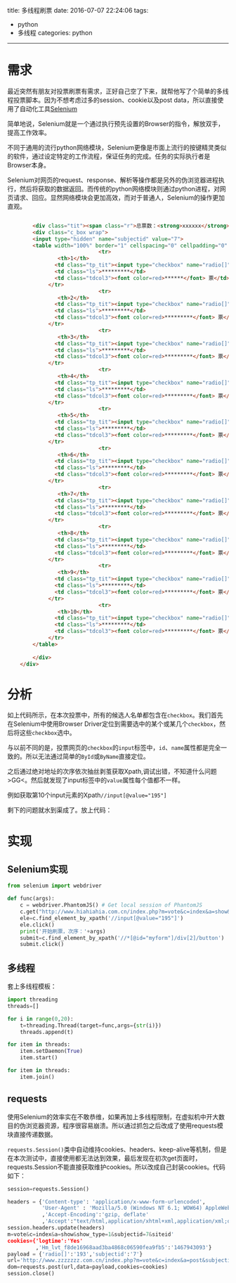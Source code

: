 title: 多线程刷票
date: 2016-07-07 22:24:06
tags:
- python
- 多线程
categories: python
---

# 需求 #

最近突然有朋友对投票刷票有需求，正好自己空了下来，就帮他写了个简单的多线程投票脚本。因为不想考虑过多的session、cookie以及post data，所以直接使用了自动化工具[Selenium](http://peihao.space/2016/02/27/selenium/)


简单地说，Selenium就是一个通过执行预先设置的Browser的指令，解放双手，提高工作效率。


不同于通用的流行python网络模块，Selenium更像是市面上流行的按键精灵类似的软件，通过设定特定的工作流程，保证任务的完成。任务的实际执行者是Browser本身。

Selenium对网页的request、response、解析等操作都是另外的伪浏览器进程执行，然后将获取的数据返回。而传统的python网络模块则通过python进程，对网页请求、回应。显然网络模块会更加高效，而对于普通人，Selenium的操作更加直观。

<!--more-->

```html

    	<div class="tit"><span class="r">总票数：<strong>xxxxxx</strong></span><h5>标题: 201x年x月份优秀论文评选投票</h5></div>
        <div class="c_box wrap">
		<input type="hidden" name="subjectid" value="7">
        <table width="100%" border="1" cellspacing="0" cellpadding="0" class="tp">
       	       	             <tr>
             	<th>1</th>
               <td class="tp_tit"><input type="checkbox" name="radio[]" id="radio" value="186"  /></td>
               <td class="ls">*********</td>
               <td class="tdcol3"><font color=red>******</font> 票</td>
             </tr>
               	             <tr>
             	<th>2</th>
               <td class="tp_tit"><input type="checkbox" name="radio[]" id="radio" value="187"  /></td>
               <td class="ls">*********</td>
               <td class="tdcol3"><font color=red>*********</font> 票</td>
             </tr>
               	             <tr>
             	<th>3</th>
               <td class="tp_tit"><input type="checkbox" name="radio[]" id="radio" value="188"  /></td>
               <td class="ls">*********</td>
               <td class="tdcol3"><font color=red>*********</font> 票</td>
             </tr>
               	             <tr>
             	<th>4</th>
               <td class="tp_tit"><input type="checkbox" name="radio[]" id="radio" value="189"  /></td>
               <td class="ls">*********</td>
               <td class="tdcol3"><font color=red>*********</font> 票</td>
             </tr>
               	             <tr>
             	<th>5</th>
               <td class="tp_tit"><input type="checkbox" name="radio[]" id="radio" value="190"  /></td>
               <td class="ls">*********</td>
               <td class="tdcol3"><font color=red>*********</font> 票</td>
             </tr>
               	             <tr>
             	<th>6</th>
               <td class="tp_tit"><input type="checkbox" name="radio[]" id="radio" value="191"  /></td>
               <td class="ls">*********</td>
               <td class="tdcol3"><font color=red>*********</font> 票</td>
             </tr>
               	             <tr>
             	<th>7</th>
               <td class="tp_tit"><input type="checkbox" name="radio[]" id="radio" value="192"  /></td>
               <td class="ls">*********</td>
               <td class="tdcol3"><font color=red>*********</font> 票</td>
             </tr>
               	             <tr>
             	<th>8</th>
               <td class="tp_tit"><input type="checkbox" name="radio[]" id="radio" value="193"  /></td>
               <td class="ls">*********</td>
               <td class="tdcol3"><font color=red>*********</font> 票</td>
             </tr>
               	             <tr>
             	<th>9</th>
               <td class="tp_tit"><input type="checkbox" name="radio[]" id="radio" value="194"  /></td>
               <td class="ls">*********</td>
               <td class="tdcol3"><font color=red>*********</font> 票</td>
             </tr>
               	             <tr>
             	<th>10</th>
               <td class="tp_tit"><input type="checkbox" name="radio[]" id="radio" value="195"  /></td>
               <td class="ls">*********</td>
               <td class="tdcol3"><font color=red>*********</font> 票</td>
             </tr>
        </table>
        
        </div>
    </div>
```


# 分析 #

如上代码所示，在本次投票中，所有的候选人名单都包含在`checkbox`。我们首先在Selenium中使用Browser Driver定位到需要选中的某个或某几个`checkbox`，然后将这些`checkbox`选中。

与以前不同的是，投票网页的`checkbox`的`input`标签中，`id`、`name`属性都是完全一致的。所以无法通过简单的`ById`或`ByName`直接定位。

之后通过绝对地址的次序依次抽丝剥茧获取Xpath,调试出错，不知道什么问题>GG<。然后就发现了input标签中的`value`属性每个值都不一样。

例如获取第10个input元素的Xpath`//input[@value="195"]`


剩下的问题就水到渠成了。放上代码：

# 实现 #

## Selenium实现 ##

```python
from selenium import webdriver

def func(args):
    c = webdriver.PhantomJS() # Get local session of PhantomJS
    c.get("http://www.hiahiahia.com.cn/index.php?m=vote&c=index&a=show&show_type=1&subjectid=7&siteid") # Load page
    ele=c.find_element_by_xpath('//input[@value="195"]')
    ele.click()
    print('开始刷票，次序：'+args)
    submit=c.find_element_by_xpath('//*[@id="myform"]/div[2]/button')
    submit.click()
```

## 多线程 ##

套上多线程模板：


```python
import threading
threads=[]

for i in range(0,20):
    t=threading.Thread(target=func,args={str(i)})
    threads.append(t)

for item in threads:
    item.setDaemon(True)
    item.start()

for item in threads:
    item.join()
```

## requests ##

使用Selenium的效率实在不敢恭维，如果再加上多线程限制，在虚拟机中开大数目的伪浏览器资源，程序很容易崩溃。所以通过抓包之后改成了使用requests模块直接传递数据。


`requests.Session()`类中自动维持cookies、headers、keep-alive等机制，但是在本次测试中，直接使用都无法达到效果，最后发现在初次get页面时，requests.Session不能直接获取维护cookies。所以改成自己封装cookies。代码如下：


```python
session=requests.Session()

headers = {'Content-type': 'application/x-www-form-urlencoded',
           'User-Agent' : 'Mozilla/5.0 (Windows NT 6.1; WOW64) AppleWebKit/537.36 (KHTML, like Gecko) Chrome/48.0.2564.116 UBrowser/5.6.14087.9 Safari/537.36'
           ,'Accept-Encoding':'gzip, deflate'
           ,'Accept':"text/html,application/xhtml+xml,application/xml;q=0.9,image/webp,*/*;q=0.8"}
session.headers.update(headers)
m=vote&c=index&a=show&show_type=1&subjectid=7&siteid'
cookies={'logtime':'Yes'
         ,'Hm_lvt_f8de16968aad3ba4868c06590fea9fb5':'1467943093'}
payload = {'radio[]':'193','subjectid':'7'}
url='http://www.zzzzzzz.com.cn/index.php?m=vote&c=index&a=post&subjectid=7&siteid'
dom=requests.post(url,data=payload,cookies=cookies)
session.close()
```
